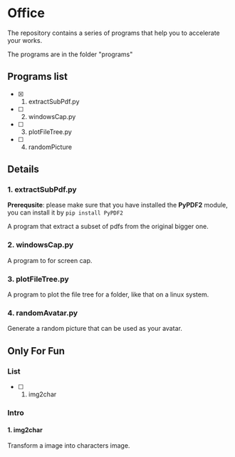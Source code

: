 # Office

The repository contains a series of programs that help you to accelerate your works.

The programs are in the folder "programs"

## Programs list
- [x] 1. extractSubPdf.py 
- [ ] 2. windowsCap.py    
- [ ] 3. plotFileTree.py
- [ ] 4. randomPicture

## Details

### 1. extractSubPdf.py 
**Prerequsite**: please make sure that you have installed the **PyPDF2** module, you can install it by `pip install PyPDF2`

A program that extract a subset of pdfs from the original bigger one.

### 2. windowsCap.py

A program to for screen cap.

### 3. plotFileTree.py

A program to plot the file tree for a folder, like that on a linux system.

### 4. randomAvatar.py
Generate a random picture that can be used as your avatar.

## Only For Fun

### List

- [ ] 1. img2char


### Intro 

#### 1. img2char
Transform a image into characters image.
